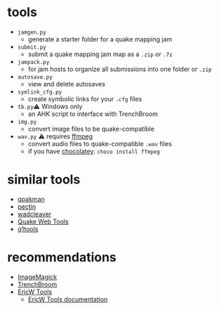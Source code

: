 # tools

- `jamgen.py`
  - generate a starter folder for a quake mapping jam
- `submit.py`
  - submit a quake mapping jam map as a `.zip` or `.7z`
- `jampack.py`
  - for jam hosts to organize all submissions into one folder or `.zip`
- `autosave.py`
  - view and delete autosaves
- `symlink_cfg.py`
  - create symbolic links for your `.cfg` files
- `tb.py`⚠ Windows only
  - an AHK script to interface with TrenchBroom
- `img.py`
  - convert image files to be quake-compatible
- `wav.py` ⚠ requires [ffmpeg](https://ffmpeg.org/)
  - convert audio files to quake-compatible `.wav` files
  - if you have [chocolatey](https://chocolatey.org/): `choco install ffmpeg`

# similar tools

- [qpakman](https://github.com/lavenderdotpet/qpakman/releases)
- [pectin](https://github.com/4LT/pectin)
- [wadcleaver](https://www.slipseer.com/index.php?resources/wadcleaver.268/)
- [Quake Web Tools](https://qssm.quakeone.com/tools/QuakeWebTools)
- [q1tools](https://q1tools.github.io/)

# recommendations

- [ImageMagick](https://imagemagick.org/)
- [TrenchBroom](https://trenchbroom.github.io/)
- [EricW Tools](https://github.com/ericwa/ericw-tools/releases)
  - [EricW Tools documentation](https://ericw-tools.readthedocs.io/en/latest/)
